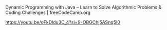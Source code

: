 Dynamic Programming with Java – Learn to Solve Algorithmic Problems & Coding Challenges | freeCodeCamp.org

https://youtu.be/oFkDldu3C_4?si=9-OBGChj5ASnq5I0
